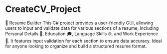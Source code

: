 # CreateCV_Project
📝 Resume Builder
This C# project provides a user-friendly GUI, allowing users to input and validate data for various sections of a resume, including Personal Details 👤, Education 🎓, Language Skills 🌐, and Work Experience 💼. It features input validation for each section to ensure data accuracy. Ideal for anyone looking to organize and build a structured resume format.
